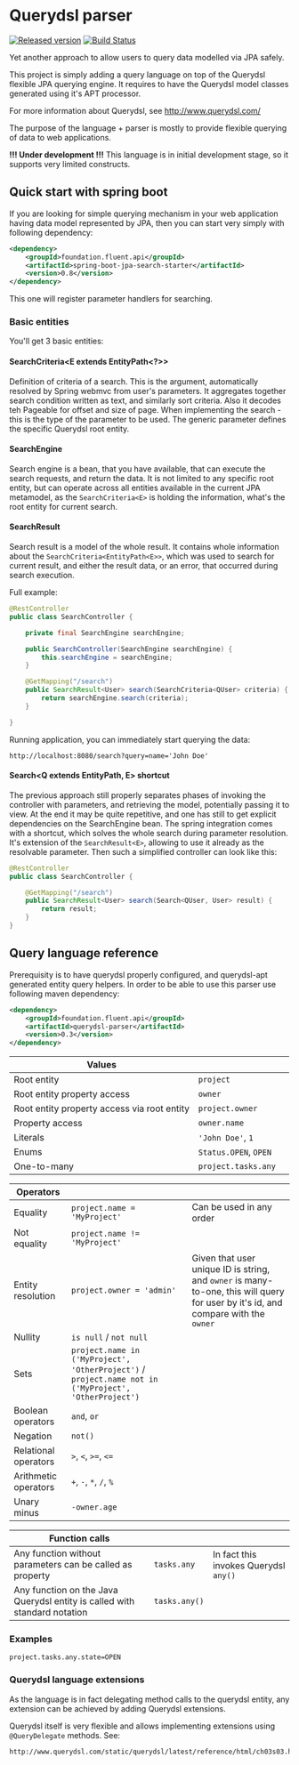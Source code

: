 # Querydsl parser
[![Released version](https://img.shields.io/maven-central/v/foundation.fluent.api/querydsl-parser.svg)](https://search.maven.org/#search%7Cga%7C1%7Cquerydsl-parser)
[![Build Status](https://travis-ci.org/c0stra/querydsl-parser.svg?branch=master)](https://travis-ci.org/c0stra/querydsl-parser)

Yet another approach to allow users to query data modelled via JPA safely.

This project is simply adding a query language on top of the Querydsl flexible JPA querying engine.
It requires to have the Querydsl model classes generated using it's APT processor.

For more information about Querydsl, see http://www.querydsl.com/

The purpose of the language + parser is mostly to provide flexible querying of data to web applications.

__!!! Under development !!!__ This language is in initial development stage, so it supports very limited constructs.

## Quick start with spring boot
If you are looking for simple querying mechanism in your web application having data model represented by JPA, then
you can start very simply with following dependency:

```xml
<dependency>
    <groupId>foundation.fluent.api</groupId>
    <artifactId>spring-boot-jpa-search-starter</artifactId>
    <version>0.8</version>
</dependency>
```

This one will register parameter handlers for searching.

### Basic entities
You'll get 3 basic entities:

#### SearchCriteria<E extends EntityPath<?>>
Definition of criteria of a search. This is the argument, automatically resolved by Spring webmvc from user's parameters.
It aggregates together search condition written as text, and similarly sort criteria. Also it decodes teh Pageable for
offset and size of page.
When implementing the search - this is the type of the parameter to be used.
The generic parameter defines the specific Querydsl root entity.

#### SearchEngine
Search engine is a bean, that you have available, that can execute the search requests, and return the data.
It is not limited to any specific root entity, but can operate across all entities available in the current JPA
metamodel, as the `SearchCriteria<E>` is holding the information, what's the root entity for current search.

#### SearchResult<E>
Search result is a model of the whole result. It contains whole information about the `SearchCriteria<EntityPath<E>>`,
which was used to search for current result, and either the result data, or an error, that occurred during search execution.

Full example:
```java
@RestController
public class SearchController {

    private final SearchEngine searchEngine;

    public SearchController(SearchEngine searchEngine) {
        this.searchEngine = searchEngine;
    }

    @GetMapping("/search")
    public SearchResult<User> search(SearchCriteria<QUser> criteria) {
        return searchEngine.search(criteria);
    }

}
```

Running application, you can immediately start querying the data:

```
http://localhost:8080/search?query=name='John Doe'
```

#### Search<Q extends EntityPath<E>, E> shortcut
The previous approach still properly separates phases of invoking the controller with parameters, and retrieving the
model, potentially passing it to view.
At the end it may be quite repetitive, and one has still to get explicit dependencies on the SearchEngine bean.
The spring integration comes with a shortcut, which solves the whole search during parameter resolution.
It's extension of the `SearchResult<E>`, allowing to use it already as the resolvable parameter. Then such a simplified
controller can look like this:

```java
@RestController
public class SearchController {

    @GetMapping("/search")
    public SearchResult<User> search(Search<QUser, User> result) {
        return result;
    }
}
```

###
## Query language reference
Prerequisity is to have querydsl properly configured, and querydsl-apt generated entity query helpers.
In order to be able to use this parser use following maven dependency:

```xml
<dependency>
    <groupId>foundation.fluent.api</groupId>
    <artifactId>querydsl-parser</artifactId>
    <version>0.3</version>
</dependency>
```

|Values|   |   |
|---|---|---|
|Root entity| `project` |   |
|Root entity property access | `owner` |  |
|Root entity property access via root entity | `project.owner` | |
|Property access | `owner.name` | |
|Literals | `'John Doe'`, `1` | |
|Enums |`Status.OPEN`, `OPEN` | |
|One-to-many | `project.tasks.any` | |

|Operators|   |   |
|---|---|---|
|Equality| `project.name = 'MyProject'` | Can be used in any order  |
|Not equality | `project.name != 'MyProject'` |  |
|Entity resolution | `project.owner = 'admin'` | Given that user unique ID is string, and `owner` is many-to-one, this will query for user by it's id, and compare with the `owner` |
|Nullity | `is null` /  `not null` | |
|Sets | `project.name in ('MyProject', 'OtherProject')` / `project.name not in ('MyProject', 'OtherProject')` | |
|Boolean operators | `and`, `or` | |
|Negation | `not()` | |
|Relational operators | `>`, `<`, `>=`, `<=` | |
|Arithmetic operators | `+`, `-`, `*`, `/`, `%` | |
|Unary minus | `-owner.age` | |

|Function calls | | |
|---|---|---|
|Any function without parameters can be called as property | `tasks.any` | In fact this invokes Querydsl `any()` |
|Any function on the Java Querydsl entity is called with standard notation| `tasks.any()` | |

### Examples

```
project.tasks.any.state=OPEN
```


### Querydsl language extensions
As the language is in fact delegating method calls to the querydsl entity, any extension can be achieved by
adding Querydsl extensions.

Querydsl itself is very flexible and allows implementing extensions using `@QueryDelegate` methods.
See:
```
http://www.querydsl.com/static/querydsl/latest/reference/html/ch03s03.html#d0e2474
```
